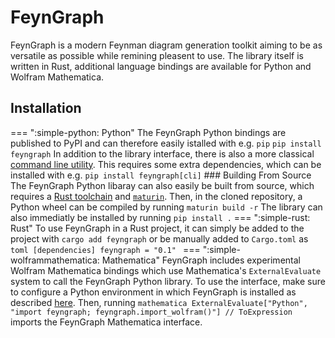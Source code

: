 # FeynGraph

FeynGraph is a modern Feynman diagram generation toolkit aiming to be as versatile as possible while remining pleasent to use. The library itself is written in Rust, additional language bindings are available for Python and Wolfram Mathematica.

## Installation

=== ":simple-python: Python"
    The FeynGraph Python bindings are published to PyPI and can therefore easily istalled with e.g. `pip`
    ```
    pip install feyngraph
    ```
    In addition to the library interface, there is also a more classical [command line utility](usage/cli/index.md). This requires some extra dependencies, which can be installed with e.g.
    ```
    pip install feyngraph[cli]
    ```
    ### Building From Source
    The FeynGraph Python libaray can also easily be built from source, which requires a [Rust toolchain](https://www.rust-lang.org/tools/install) and [`maturin`](https://www.maturin.rs/). Then, in the cloned repository, a Python wheel can be compiled by running
    ```
    maturin build -r
    ```
    The library can also immediatly be installed by running
    ```
    pip install .
    ```
=== ":simple-rust: Rust"
    To use FeynGraph in a Rust project, it can simply be added to the project with
    ```
    cargo add feyngraph
    ```
    or be manually added to `Cargo.toml` as
    ```toml
    [dependencies]
    feyngraph = "0.1"
    ```
=== ":simple-wolframmathematica: Mathematica"
    FeynGraph includes experimental Wolfram Mathematica bindings which use Mathematica's `ExternalEvaluate` system to call the FeynGraph Python library. To use the interface, make sure to configure a Python environment in which FeynGraph is installed as described [here](https://reference.wolfram.com/language/workflow/ConfigurePythonForExternalEvaluate.html). Then, running
    ```mathematica
    ExternalEvaluate["Python", "import feyngraph; feyngraph.import_wolfram()"] // ToExpression
    ```
    imports the FeynGraph Mathematica interface.
